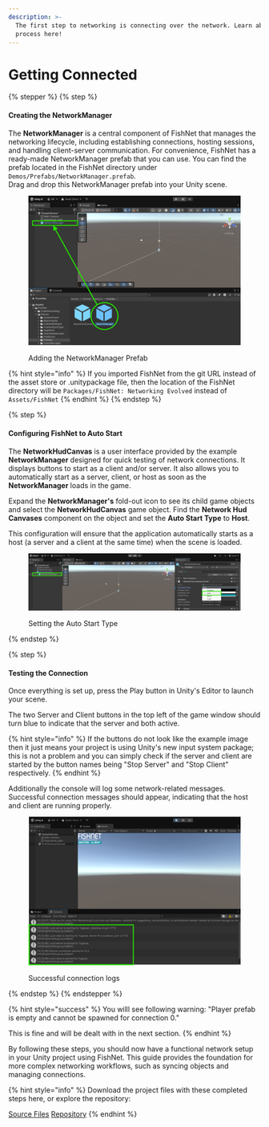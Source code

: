 ```yaml
---
description: >-
  The first step to networking is connecting over the network. Learn about that
  process here!
---
```


# Getting Connected

{% stepper %}
{% step %}
#### Creating the NetworkManager

The **NetworkManager** is a central component of FishNet that manages the networking lifecycle, including establishing connections, hosting sessions, and handling client-server communication. For convenience, FishNet has a ready-made NetworkManager prefab that you can use. You can find the prefab located in the FishNet directory under `Demos/Prefabs/NetworkManager.prefab`.\
Drag and drop this NetworkManager prefab into your Unity scene.

<figure><img src="../../.gitbook/assets/adding-network-manager.png" alt="Adding the NetworkManager Prefab"><figcaption><p>Adding the NetworkManager Prefab</p></figcaption></figure>

{% hint style="info" %}
If you imported FishNet from the git URL instead of the asset store or .unitypackage file, then the location of the FishNet directory will be `Packages/FishNet: Networking Evolved` instead of `Assets/FishNet`
{% endhint %}
{% endstep %}

{% step %}
#### Configuring FishNet to Auto Start

The **NetworkHudCanvas** is a user interface provided by the example **NetworkManager** designed for quick testing of network connections. It displays buttons to start as a client and/or server. It also allows you to automatically start as a server, client, or host as soon as the **NetworkManager** loads in the game.

Expand the **NetworkManager's** fold-out icon to see its child game objects and select the **NetworkHudCanvas** game object. Find the **Network Hud Canvases** component on the object and set the **Auto Start Type** to **Host**.

This configuration will ensure that the application automatically starts as a host (a server and a client at the same time) when the scene is loaded.

<figure><img src="../../.gitbook/assets/setting-autostart-type.png" alt="Setting the Auto Start Type"><figcaption><p>Setting the Auto Start Type</p></figcaption></figure>
{% endstep %}

{% step %}
#### Testing the Connection

Once everything is set up, press the Play button in Unity's Editor to launch your scene.

The two Server and Client buttons in the top left of the game window should turn blue to indicate that the server and both active.

{% hint style="info" %}
If the buttons do not look like the example image then it just means your project is using Unity's new input system package; this is not a problem and you can simply check if the server and client are started by the button names being "Stop Server" and "Stop Client" respectively.
{% endhint %}

Additionally the console will log some network-related messages. Successful connection messages should appear, indicating that the host and client are running properly.

<figure><img src="../../.gitbook/assets/successful-connection-logs.png" alt="Successful connection logs"><figcaption><p>Successful connection logs</p></figcaption></figure>
{% endstep %}
{% endstepper %}

{% hint style="success" %}
You willl see following warning: "Player prefab is empty and cannot be spawned for connection 0."

This is fine and will be dealt with in the next section.
{% endhint %}

By following these steps, you should now have a functional network setup in your Unity project using FishNet. This guide provides the foundation for more complex networking workflows, such as syncing objects and managing connections.

{% hint style="info" %}
Download the project files with these completed steps here, or explore the repository:

<a href="https://github.com/maxkratt/fish-networking-getting-started/releases/download/getting-connected/getting-connected-complete.unitypackage" class="button primary">Source Files</a> <a href="https://github.com/maxkratt/fish-networking-getting-started/tree/getting-connected" class="button secondary">Repository</a>
{% endhint %}
